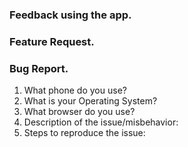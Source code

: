 ### Feedback using the app.
<!--- We’re always looking to improve our app with suggestions from our users, so your feedback is important to us. -->

### Feature Request.
<!--- We’re exited to hear your ideas on how to improve this app.  -->

### Bug Report.
<!--- Please fill out the information below. -->

1. What phone do you use?
2. What is your Operating System?
3. What browser do you use?
4. Description of the issue/misbehavior:
5. Steps to reproduce the issue:
